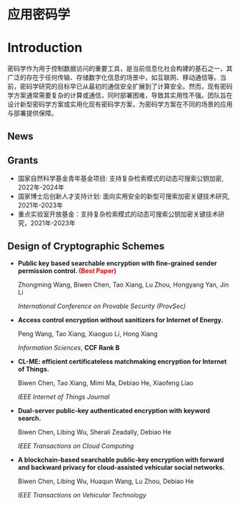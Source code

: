 # 应用密码学

# Introduction
密码学作为用于控制数据访问的重要工具，是当前信息化社会构建的基石之一，其广泛的存在于任何传输、存储数字化信息的场景中，如互联网、移动通信等。当前，密码学研究的目标早已从最初的通信安全扩展到了计算安全。然而，现有密码学方案通常需要复杂的计算或通信，同时部署困难，导致其实用性不强。团队旨在设计新型密码学方案或实用化现有密码学方案，为密码学方案在不同的场景的应用与部署提供保障。

## News



## Grants
- 国家自然科学基金青年基金项目: 支持复杂检索模式的动态可搜索公钥加密, 2022年-2024年
- 国家博士后创新人才支持计划: 面向实用安全的新型可搜索加密关键技术研究, 2021年-2023年
- 重点实验室开放基金：支持复杂检索模式的动态可搜索公钥加密关键技术研究，2021年-2023年

## Design of Cryptographic Schemes

- **Public key based searchable encryption with fine-grained sender permission control.<font  color=red > (Best Paper)</font>**

  Zhongming Wang, Biwen Chen, Tao Xiang, Lu Zhou, Hongyang Yan, Jin Li

  *International Conference on Provable Security (ProvSec)*

- **Access control encryption without sanitizers for Internet of Energy.**

  Peng Wang, Tao Xiang, Xiaoguo Li, Hong Xiang

  *Information Sciences*, **CCF Rank B**

- **CL-ME: efficient certificateless matchmaking encryption for Internet of Things.**

  Biwen Chen, Tao Xiang, Mimi Ma, Debiao He, Xiaofeng Liao

  *IEEE Internet of Things Journal*

- **Dual-server public-key authenticated encryption with keyword search.**

  Biwen Chen, Libing Wu, Sherali Zeadally, Debiao He

  *IEEE Transactions on Cloud Computing*

- **A blockchain-based searchable public-key encryption with forward and backward privacy for cloud-assisted vehicular social networks.**

  Biwen Chen, Libing Wu, Huaqun Wang, Lu Zhou, Debiao He

  *IEEE Transactions on Vehicular Technology*
